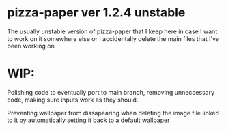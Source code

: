 # pizza-paper ver 1.2.4 unstable
The usually unstable version of pizza-paper that I keep here in case I want to work on it somewhere else or I accidentally delete the main files that I've been working on

# WIP:
Polishing code to eventually port to main branch, removing unneccessary code, making sure inputs work as they should.

Preventing wallpaper from dissapearing when deleting the image file linked to it by automatically setting it back to a default wallpaper
